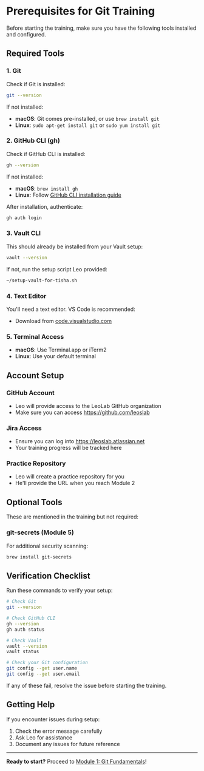 # Prerequisites for Git Training

Before starting the training, make sure you have the following tools installed and configured.

## Required Tools

### 1. Git
Check if Git is installed:
```bash
git --version
```

If not installed:
- **macOS**: Git comes pre-installed, or use `brew install git`
- **Linux**: `sudo apt-get install git` or `sudo yum install git`

### 2. GitHub CLI (gh)
Check if GitHub CLI is installed:
```bash
gh --version
```

If not installed:
- **macOS**: `brew install gh`
- **Linux**: Follow [GitHub CLI installation guide](https://github.com/cli/cli#installation)

After installation, authenticate:
```bash
gh auth login
```

### 3. Vault CLI
This should already be installed from your Vault setup:
```bash
vault --version
```

If not, run the setup script Leo provided:
```bash
~/setup-vault-for-tisha.sh
```

### 4. Text Editor
You'll need a text editor. VS Code is recommended:
- Download from [code.visualstudio.com](https://code.visualstudio.com)

### 5. Terminal Access
- **macOS**: Use Terminal.app or iTerm2
- **Linux**: Use your default terminal

## Account Setup

### GitHub Account
- Leo will provide access to the LeoLab GitHub organization
- Make sure you can access https://github.com/leoslab

### Jira Access
- Ensure you can log into https://leoslab.atlassian.net
- Your training progress will be tracked here

### Practice Repository
- Leo will create a practice repository for you
- He'll provide the URL when you reach Module 2

## Optional Tools

These are mentioned in the training but not required:

### git-secrets (Module 5)
For additional security scanning:
```bash
brew install git-secrets
```

## Verification Checklist

Run these commands to verify your setup:

```bash
# Check Git
git --version

# Check GitHub CLI
gh --version
gh auth status

# Check Vault
vault --version
vault status

# Check your Git configuration
git config --get user.name
git config --get user.email
```

If any of these fail, resolve the issue before starting the training.

## Getting Help

If you encounter issues during setup:
1. Check the error message carefully
2. Ask Leo for assistance
3. Document any issues for future reference

---

**Ready to start?** Proceed to [Module 1: Git Fundamentals](modules/module-1-git-fundamentals.md)!